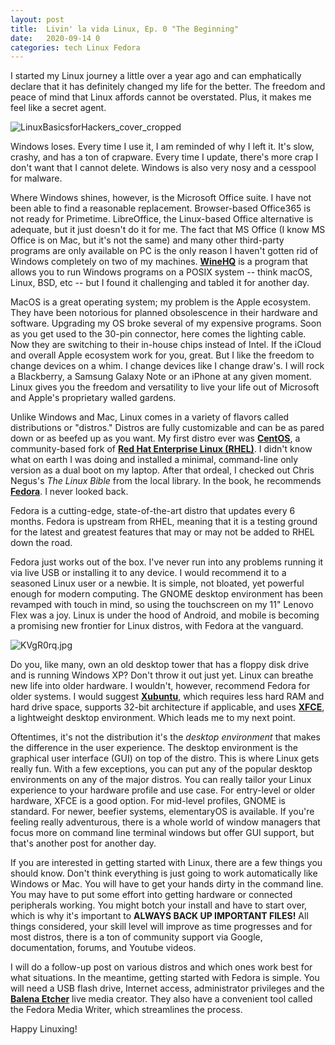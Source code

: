 ```yaml
---
layout: post
title:  Livin' la vida Linux, Ep. 0 "The Beginning"
date:   2020-09-14 0
categories: tech Linux Fedora
---
```

I started my Linux journey a little over a year ago and can emphatically declare that it has definitely changed my life for the better. The freedom and peace of mind that Linux affords cannot be overstated. Plus, it makes me feel like a secret agent.

![LinuxBasicsforHackers_cover_cropped](https://www.ethicalhacker.net/wp-content/uploads/features/books/linuxbasics/LinuxBasicsforHackers_cover_cropped-480x372.jpg)

Windows loses. Every time I use it, I am reminded of why I left it. It's slow, crashy, and has a ton of crapware. Every time I update, there's more crap I don't want that I cannot delete. Windows is also very nosy and a cesspool for malware. 

Where Windows shines, however, is the Microsoft Office suite. I have not been able to find a reasonable replacement. Browser-based Office365 is not ready for Primetime. LibreOffice, the Linux-based Office alternative is adequate, but it just doesn't do it for me.  The fact that MS Office (I know MS Office is on Mac, but it's not the same) and many other third-party programs are only available on PC is the only reason I haven't gotten rid of Windows completely on two of my machines. [**WineHQ**](https://www.winehq.org/) is a program that allows you to run Windows programs on a POSIX system -- think macOS, Linux, BSD, etc -- but I found it challenging and tabled it for another day.

MacOS is a great operating system; my problem is the Apple ecosystem. They have been notorious for planned obsolescence in their hardware and software. Upgrading my OS broke several of my expensive programs. Soon as you get used to the 30-pin connector, here comes the lighting cable. Now they are switching to their in-house chips instead of Intel. If the iCloud and overall Apple ecosystem work for you, great. But I like the freedom to change devices on a whim. I change devices like I change draw's. I will rock a Blackberry, a Samsung Galaxy Note or an iPhone at any given moment. Linux gives you the freedom and versatility to live your life out of Microsoft and Apple's proprietary walled gardens.

Unlike Windows and Mac, Linux comes in a variety of flavors called distributions or "distros." Distros are fully customizable and can be as pared down or as beefed up as you want. My first distro ever was [**CentOS**](http://www.centos.org), a community-based fork of [**Red Hat Enterprise Linux (RHEL)**](http://redhat.com). I didn't know what on earth I was doing and installed a minimal, command-line only version as a dual boot on my laptop. After that ordeal, I checked out Chris Negus's *The Linux Bible* from the local library. In the book, he recommends [**Fedora**](http://getfedora.org). I never looked back.

Fedora is a cutting-edge, state-of-the-art distro that updates every 6 months. Fedora is upstream from RHEL, meaning that it is a testing ground for the latest and greatest features that may or may not be added to RHEL down the road.

Fedora just works out of the box. I've never run into any problems running it via live USB or installing it to any device. I would recommend it to a seasoned Linux user or a newbie. It is simple, not bloated, yet powerful enough for modern computing. The GNOME desktop environment has been revamped with touch in mind, so using the touchscreen on my 11" Lenovo Flex was a joy. Linux is under the hood of Android, and mobile is becoming a promising new frontier for Linux distros, with Fedora at the vanguard.

![KVgR0rq.jpg](https://pbs.twimg.com/media/DRlso0vX4AErONi?format=jpg&name=small)

Do you, like many, own an old desktop tower that has a floppy disk drive and is running Windows XP? Don't throw it out just yet. Linux can breathe new life into older hardware. I wouldn't, however, recommend Fedora for older systems. I would suggest [**Xubuntu**](https://xubuntu.org/), which requires less hard RAM and hard drive space, supports 32-bit architecture if applicable, and uses [**XFCE**](https://www.xfce.org/), a lightweight desktop environment. Which leads me to my next point.

Oftentimes, it's not the distribution it's the *desktop environment* that makes the difference in the user experience. The desktop environment is the graphical user interface (GUI) on top of the distro. This is where Linux gets really fun. With a few exceptions, you can put any of the popular desktop environments on any of the major distros. You can really tailor your Linux experience to your hardware profile and use case. For entry-level or older hardware, XFCE is a good option. For mid-level profiles, GNOME is standard. For newer, beefier systems, elementaryOS is available. If you're feeling really adventurous, there is a whole world of window managers that focus more on command line terminal windows but offer GUI support, but that's another post for another day.

If you are interested in getting started with Linux, there are a few things you should know. Don't think everything is just going to work automatically like Windows or Mac. You will have to get your hands dirty in the command line. You may have to put some effort into getting hardware or connected peripherals working. You might botch your install and have to start over, which is why it's important to **ALWAYS BACK UP IMPORTANT FILES!** All things considered, your skill level will improve as time progresses and for most distros, there is a ton of community support via Google, documentation, forums, and Youtube videos.

I will do a follow-up post on various distros and which ones work best for what situations. In the meantime, getting started with Fedora is simple. You will need a USB flash drive, Internet access, administrator privileges and the [**Balena Etcher**](https://www.balena.io/etcher/) live media creator. They also have a convenient tool called the Fedora Media Writer, which streamlines the process.

Happy Linuxing!
